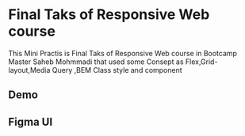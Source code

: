 # Final Taks of Responsive Web course

This Mini Practis is Final Taks of Responsive Web course in Bootcamp Master Saheb Mohmmadi
that used some Consept as Flex,Grid-layout,Media Query ,BEM Class style and component

## Demo

## Figma UI
